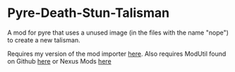 # Pyre-Death-Stun-Talisman
A mod for pyre that uses a unused image (in the files with the name "nope") to create a new talisman.

Requires my version of the mod importer [here](https://github.com/erumi321/sgg-mod-format). Also requires ModUtil found on Github [here](https://github.com/SGG-Modding/sgg-mod-format) or Nexus Mods [here](https://www.nexusmods.com/hades/mods/27)
